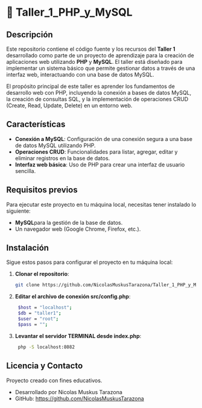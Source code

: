 # 📄 Taller_1_PHP_y_MySQL

## Descripción
Este repositorio contiene el código fuente y los recursos del **Taller 1** desarrollado como parte de un proyecto de aprendizaje para la creación de aplicaciones web utilizando **PHP** y **MySQL**. El taller está diseñado para implementar un sistema básico que permite gestionar datos a través de una interfaz web, interactuando con una base de datos MySQL.

El propósito principal de este taller es aprender los fundamentos de desarrollo web con PHP, incluyendo la conexión a bases de datos MySQL, la creación de consultas SQL, y la implementación de operaciones CRUD (Create, Read, Update, Delete) en un entorno web.

## Características
- **Conexión a MySQL**: Configuración de una conexión segura a una base de datos MySQL utilizando PHP.
- **Operaciones CRUD**: Funcionalidades para listar, agregar, editar y eliminar registros en la base de datos.
- **Interfaz web básica**: Uso de PHP para crear una interfaz de usuario sencilla.

## Requisitos previos
Para ejecutar este proyecto en tu máquina local, necesitas tener instalado lo siguiente:
- **MySQL**para la gestión de la base de datos.
- Un navegador web (Google Chrome, Firefox, etc.).

## Instalación
Sigue estos pasos para configurar el proyecto en tu máquina local:

1. **Clonar el repositorio**:
   ```bash
   git clone https://github.com/NicolasMuskusTarazona/Taller_1_PHP_y_MySQL.git

2. **Editar el archivo de conexión src/config.php**:
   ```bash
    $host = "localhost";
    $db = "taller1";
    $user = "root";
    $pass = "";

3. **Levantar el servidor TERMINAL desde index.php**:

   ```bash
    php -S localhost:8082

## Licencia y Contacto
Proyecto creado con fines educativos.
- Desarrollado por Nicolas Muskus Tarazona
- GitHub: https://github.com/NicolasMuskusTarazona
